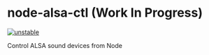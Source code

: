 # node-alsa-ctl (Work In Progress)

[![unstable](http://badges.github.io/stability-badges/dist/unstable.svg)](http://github.com/badges/stability-badges)

Control ALSA sound devices from Node

